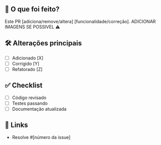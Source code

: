 ## 🚀 O que foi feito?  
Este PR [adiciona/remove/altera] [funcionalidade/correção].
ADICIONAR IMAGENS SE POSSIVEL ⚠

## 🛠️ Alterações principais  
- [ ] Adicionado [X]  
- [ ] Corrigido [Y]  
- [ ] Refatorado [Z]  

## ✅ Checklist  
- [ ] Código revisado  
- [ ] Testes passando  
- [ ] Documentação atualizada  

## 🔗 Links  
- Resolve #[número da issue]  

